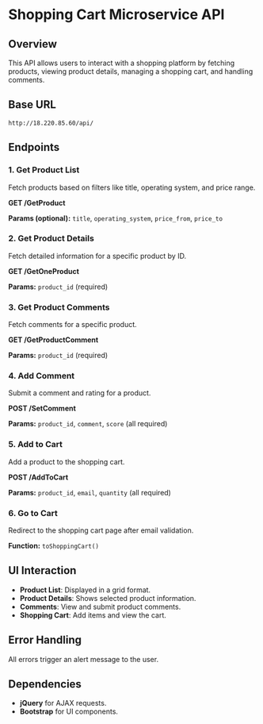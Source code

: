 # Shopping Cart Microservice API

## Overview
This API allows users to interact with a shopping platform by fetching products, viewing product details, managing a shopping cart, and handling comments.

## Base URL

`http://18.220.85.60/api/`

## Endpoints

### 1. Get Product List
Fetch products based on filters like title, operating system, and price range.

**GET /GetProduct**

**Params (optional):** `title`, `operating_system`, `price_from`, `price_to`

### 2. Get Product Details
Fetch detailed information for a specific product by ID.

**GET /GetOneProduct**

**Params:** `product_id` (required)

### 3. Get Product Comments
Fetch comments for a specific product.

**GET /GetProductComment**

**Params:** `product_id` (required)

### 4. Add Comment
Submit a comment and rating for a product.

**POST /SetComment**

**Params:** `product_id`, `comment`, `score` (all required)

### 5. Add to Cart
Add a product to the shopping cart.

**POST /AddToCart**

**Params:** `product_id`, `email`, `quantity` (all required)

### 6. Go to Cart
Redirect to the shopping cart page after email validation.

**Function:** `toShoppingCart()`

## UI Interaction
- **Product List**: Displayed in a grid format.
- **Product Details**: Shows selected product information.
- **Comments**: View and submit product comments.
- **Shopping Cart**: Add items and view the cart.

## Error Handling
All errors trigger an alert message to the user.

## Dependencies
- **jQuery** for AJAX requests.
- **Bootstrap** for UI components.
